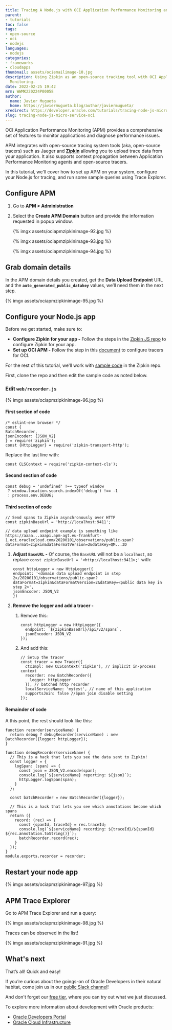 ```yaml
---
title: Tracing A Node.js with OCI Application Performance Monitoring and Zipkin
parent:
- tutorials
toc: false
tags:
- open-source
- oci
- nodejs
languages:
- nodejs
categories:
- frameworks
- cloudapps
thumbnail: assets/ociemailimage-10.jpg
description: Using Zipkin as an open-source tracking tool with OCI Application Performance
  Monitoring.
date: 2022-02-25 19:42
mrm: WWMK220224P00058
author:
  name: Javier Mugueta
  home: https://javiermugueta.blog/author/javiermugueta/
xredirect: https://developer.oracle.com/tutorials/tracing-node-js-micro-service-oci/
slug: tracing-node-js-micro-service-oci
---
```

OCI Application Performance Monitoring (APM) provides a comprehensive set of features to monitor applications and diagnose performance issues.  

APM integrates with open-source tracing system tools (aka, open-source tracers) such as Jaeger and **[Zipkin]** allowing you to upload trace data from your application. It also supports context propagation between Application Performance Monitoring agents and open-source tracers.  

In this tutorial, we'll cover how to set up APM on your system, configure your Node.js for tracing, and run some sample queries using Trace Explorer.  

## Configure APM

1. Go to **APM > Administration**
2. Select the **Create APM Domain** button and provide the information requested in popup window.  

   {% imgx assets/ociapmzipkinimage-92.jpg %}

   {% imgx assets/ociapmzipkinimage-93.jpg %}

   {% imgx assets/ociapmzipkinimage-94.jpg %}

## Grab domain details

In the APM domain details you created, get the **Data Upload Endpoint** URL and the **`auto_generated_public_datakey`** values, we’ll need them in the next [step](#configure-your-nodejs-app).  

{% imgx assets/ociapmzipkinimage-95.jpg %}

## Configure your Node.js app

Before we get started, make sure to:  

- **Configure Zipkin for your app -** Follow the steps in the [Zipkin JS repo] to configure Zipkin for your app.
- **Set up OCI APM -** Follow the step in this [document] to configure tracers for OCI.  

For the rest of this tutorial, we'll work with [sample code] in the Zipkin repo.  

First, clone the repo and then edit the sample code as noted below.

### Edit `web/recorder.js`

{% imgx assets/ociapmzipkinimage-96.jpg %}

#### First section of code

```console
/* eslint-env browser */
const {
BatchRecorder,
jsonEncoder: {JSON_V2}
} = require('zipkin');
const {HttpLogger} = require('zipkin-transport-http');
```

Replace the last line with:  

 ```console
 const CLSContext = require('zipkin-context-cls');
 ```

#### Second section of code  

```console
const debug = 'undefined' !== typeof window
 ? window.location.search.indexOf('debug') !== -1
 : process.env.DEBUG;
```

#### Third section of code

```console
// Send spans to Zipkin asynchronously over HTTP
const zipkinBaseUrl = 'http://localhost:9411';

// data upload endpoint example is something like https://aaaa...aaapi.apm-agt.eu-frankfurt-1.oci.oraclecloud.com/20200101/observations/public-span?dataFormat=zipkin&dataFormatVersion=2&dataKey=QM...3D
```

1. **Adjust `BaseURL` -** Of course, the `BaseURL` will not be a `localhost`, so replace `const zipkinBaseUrl = '<http://localhost:9411>;'` with:  

      ```console
      const httpLogger = new HttpLogger({
      endpoint: '<domain data upload endpoint in step 2>/20200101/observations/public-span?dataFormat=zipkin&dataFormatVersion=2&dataKey=<public data key in step 2>',
      jsonEncoder: JSON_V2
      })
      ```

2. **Remove the logger and add a tracer -**  
   1. Remove this:  

        ```console
        const httpLogger = new HttpLogger({
          endpoint: `${zipkinBaseUrl}/api/v2/spans`,
          jsonEncoder: JSON_V2
        });
        ```

   2. And add this:  

        ```console
        // Setup the tracer
        const tracer = new Tracer({
          ctxImpl: new CLSContext('zipkin'), // implicit in-process context
          recorder: new BatchRecorder({
            logger: httpLogger
          }), // batched http recorder
          localServiceName: 'mytest', // name of this application
          supportsJoin: false //Span join disable setting
        });
        ```

#### Remainder of code

A this point, the rest should look like this:  

```console
function recorder(serviceName) {
  return debug ? debugRecorder(serviceName) : new BatchRecorder({logger: httpLogger});
}

function debugRecorder(serviceName) {
  // This is a hack that lets you see the data sent to Zipkin!
  const logger = {
    logSpan: (span) => {
      const json = JSON_V2.encode(span);
      console.log(`${serviceName} reporting: ${json}`);
      httpLogger.logSpan(span);
    }
  };

  const batchRecorder = new BatchRecorder({logger});

  // This is a hack that lets you see which annotations become which spans
  return ({
    record: (rec) => {
      const {spanId, traceId} = rec.traceId;
      console.log(`${serviceName} recording: ${traceId}/${spanId} ${rec.annotation.toString()}`);
      batchRecorder.record(rec);
    }
  });
}
module.exports.recorder = recorder; 
```

## Restart your node app

{% imgx assets/ociapmzipkinimage-97.jpg %}

## APM Trace Explorer

Go to APM Trace Explorer and run a query:  

{% imgx assets/ociapmzipkinimage-98.jpg %}

Traces can be observed in the list!  

{% imgx assets/ociapmzipkinimage-91.jpg %}

## What's next

That’s all! Quick and easy!  

If you’re curious about the goings-on of Oracle Developers in their natural habitat, come join us in our [public Slack channel]!  

And don't forget our [free tier], where you can try out what we just discussed.  

To explore more information about development with Oracle products:  

- [Oracle Developers Portal]
- [Oracle Cloud Infrastructure]

<!--- links -->

[Zipkin]: (https://zipkin.io)
[Zipkin JS repo]: https://github.com/openzipkin/zipkin-js#readme
[document]: https://docs.oracle.com/en-us/iaas/application-performance-monitoring/doc/configure-open-source-tracing-systems.html
[sample code]: https://github.com/openzipkin/zipkin-js-example

[free tier]: https://signup.cloud.oracle.com/
[public Slack channel]: https://oracledevrel.slack.com/join/shared_invite/zt-uffjmwh3-ksmv2ii9YxSkc6IpbokL1g#/shared-invite/email

[Oracle Developers Portal]: https://developer.oracle.com/
[Oracle Cloud Infrastructure]: https://www.oracle.com/cloud/